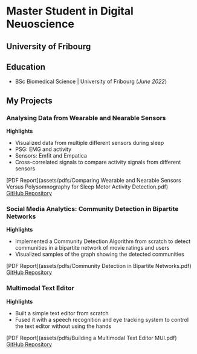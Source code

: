 # Master Student in Digital Neuoscience
## University of Fribourg


## Education
- BSc Biomedical Science | University of Fribourg (_June 2022_)

## My Projects

### Analysing Data from Wearable and Nearable Sensors
**Highlights**
- Visualized data from multiple different sensors during sleep
- PSG: EMG and activity
- Sensors: Emfit and Empatica
- Cross-correlated signals to compare activity signals from different sensors

[PDF Report](assets/pdfs/Comparing Wearable and Nearable Sensors Versus Polysomnography for Sleep Motor Activity Detection.pdf)  
[GitHub Repository](https://github.com/portmannh/data-analysis-biosensors)

### Social Media Analytics: Community Detection in Bipartite Networks
**Highlights**
- Implemented a Community Detection Algorithm from scratch to detect communities in a bipartite network of movie ratings and users
- Visualized samples of the graph showing the detected communities
  
[PDF Report](assets/pdfs/Community Detection in Bipartite Networks.pdf)  
[GitHub Repository](https://github.com/portmannh/SMA-Lboxd)

### Multimodal Text Editor
**Highlights**
- Built a simple text editor from scratch
- Fused it with a speech recognition and eye tracking system to control the text editor without using the hands

[PDF Report](assets/pdfs/Building a Multimodal Text Editor MUI.pdf)  
[GitHub Repository](https://github.com/portmannh/SR_Gaze_TextEditor)
